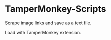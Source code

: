 # TamperMonkey-Scripts

Scrape image links and save as a text file. 

Load with TamperMonkey extension. 
